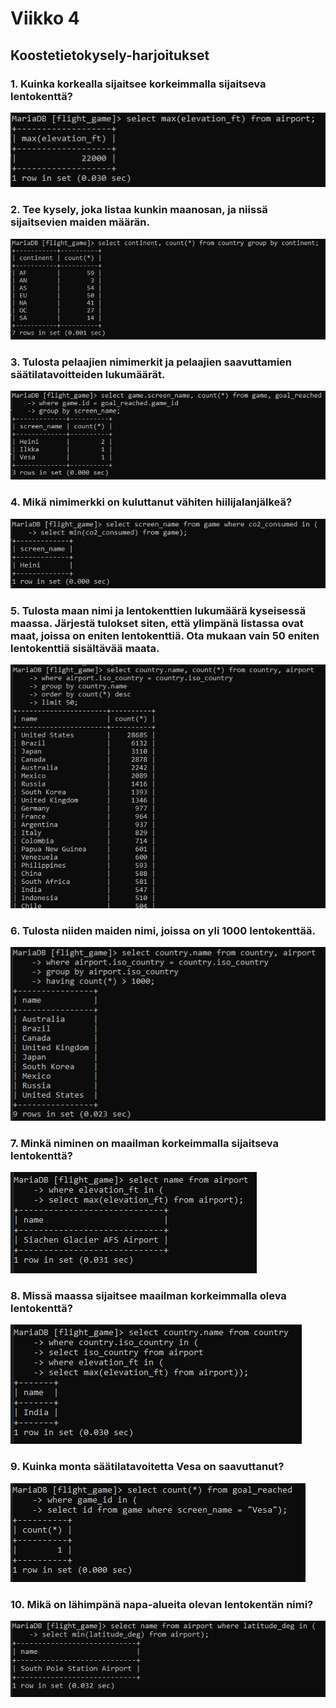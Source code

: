 # Viikko 4

## Koostetietokysely-harjoitukset

### 1. Kuinka korkealla sijaitsee korkeimmalla sijaitseva lentokenttä?

![](kuvat/viikko4/koostetieto/1.png)

### 2. Tee kysely, joka listaa kunkin maanosan, ja niissä sijaitsevien maiden määrän.

![](kuvat/viikko4/koostetieto/2.png)

### 3. Tulosta pelaajien nimimerkit ja pelaajien saavuttamien säätilatavoitteiden lukumäärät.

![](kuvat/viikko4/koostetieto/3.png)

### 4. Mikä nimimerkki on kuluttanut vähiten hiilijalanjälkeä?

![](kuvat/viikko4/koostetieto/4.png)

### 5. Tulosta maan nimi ja lentokenttien lukumäärä kyseisessä maassa. Järjestä tulokset siten, että ylimpänä listassa ovat maat, joissa on eniten lentokenttiä. Ota mukaan vain 50 eniten lentokenttiä sisältävää maata.

![](kuvat/viikko4/koostetieto/5.png)

### 6. Tulosta niiden maiden nimi, joissa on yli 1000 lentokenttää.

![](kuvat/viikko4/koostetieto/6.png)

### 7. Minkä niminen on maailman korkeimmalla sijaitseva lentokenttä?

![](kuvat/viikko4/koostetieto/7.png)

### 8. Missä maassa sijaitsee maailman korkeimmalla oleva lentokenttä?

![](kuvat/viikko4/koostetieto/8.png)

### 9. Kuinka monta säätilatavoitetta Vesa on saavuttanut?

![](kuvat/viikko4/koostetieto/9.png)

### 10. Mikä on lähimpänä napa-alueita olevan lentokentän nimi?

![](kuvat/viikko4/koostetieto/10.png)
